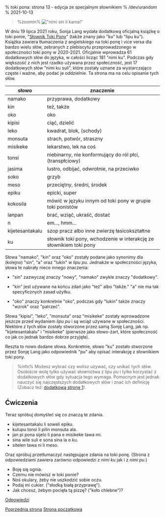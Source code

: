% toki pona: strona 13 - edycja ze specjalnym słownikiem 
% /dev/urandom
% 2021-10-13

<style>
.zoomin {
	text-align: center;
}
.zoomin img {
	width: 320px;
	image-rendering:crisp-edges;
	image-rendering: pixelated;
};
</style>

> %zoomin%
> !["nimi sin li kama!"](/tokipona/nimi_sin_li_kama.gif)

W dniu 19 lipca 2021 roku, Sonja Lang wydała dodatkową oficjalną książkę o toki
ponie, "[Słownik Toki Pony](https://www.amazon.com/dp/0978292367)" (także znany
jako "ku" lub "lipu ku"). Książka zawiera tłumaczenia z angielskiego na toki
ponę i vice versa dla bardzo wielu słów, zebranych z plebiscytu przeprowadzonego
w społeczności toki pony w 2020-2021. Oficjalnie wprowadza 61 dodatkowych słów
do języka, w całości licząc 181 "nimi ku". Podczas gdy większość z nich jest
rzadko używana przez społeczność, jest 17 dodatkowych słów "nimi ku suli", które
zostały uznane za wystarczająco częste i ważne, aby podać je oddzielnie.  Ta
strona ma na celu opisanie tych słów.

| słowo           | znaczenie                                                    |
| --------------- | ------------------------------------------------------------ |
| namako          | przyprawa, dodatkowy                                         |
| kin             | też, także                                                   |
| oko             | oko                                                          |
| kipisi          | ciąć, dzielić                                                |
| leko            | kwadrat, blok, (schody)                                      |
| monsuta         | strach, potwór, straszny                                     |
| misikeke        | lekarstwo, lek na coś                                        |
| tonsi           | niebinarny, nie konformujący do ról płci, (transpłciowy)     |
| jasima          | lustro, odbijać, odwrotnie, na przeciwko                     |
| soko            | grzyb                                                        |
| meso            | przeciętny, średni, środek                                   |
| epiku           | epicki, super                                                |
| kokosila        | mówić w języku innym od toki pony w grupie toki ponistów     |
| lanpan          | brać, wziąć, ukraść, dostać                                  |
| n               | em..., hmm...                                                |
| kijetesantakalu | szop pracz albo inne zwierzę łasicokształtne                 |
| ku              | słownik toki pony, wchodzenie w interakcję ze słownikiem toki pony |

Słowa "namako", "kin" oraz "oko" zostały podane jako synonimy dla (kolejno)
"sin", "a" oraz "lukin" w *lipu pu*. Jednakże w społeczności języka, słowa te
nabrały nieco innego znaczenia:

* "sin" zazwyczaj znaczy "nowy", "namako" zwykle znaczy "dodatkowy".

* "kin" jest używane na końcu zdań jako "też" albo "także." "a" nie ma tak
  specyficznych zasad użytku.

* "oko" znaczy konkretnie "oko", podczas gdy "lukin" także znaczy "wzrok" oraz
  "patrzeć".

Słowa "kipisi", "leko", "monsuta" oraz "misikeke" zostały wprowadzone
jeszcze przed wydaniem *lipu pu* i są wciąż używane w społeczności.
Niektóre z tych słów zostały stworzone przez samą Sonję Lang, jak np.
"kijetesantakalu" i "misikeke" (pierwsze jako słowo-żart, które społeczność
co jak co jednak bardzo dobrze przyjęła).

Reszta to nowo dodane słowa. Konkretnie, słowo "ku" zostało
stworzone przez Sonję Lang jako odpowiednik "pu" aby opisać
interakcję z słownikiem toki pony.

> %info%
> Możesz wybrać czy wolisz używać, czy unikać tych słów. Osobiście wolę
> tylko używać słownictwa z *lipu pu* i tylko korzystać z dodatkowych słów
> gdy sytuacja tego wymaga. Pomocnym jest jednak nauczyć się najczęstszych
> dodatkowych słów i znać ich definicję (Zobacz też: [dodatkową stronę 1](pl_x1.html)).

## Ćwiczenia

Teraz spróbuj domyśleć się co znaczą te zdania.

* kijetesantakalu li soweli epiku.
* kulupu tonsi li pilin monsuta ala.
* jan pi pona sijelo li pana e misikeke tawa mi.
* sina wile suli e sona sina la o ku.
* sitelen tawa ni li meso.

Oraz spróbuj przetłumaczyć następujące zdania na toki ponę. (Strona z odpowiedziami 
zawiera zarówno odpowiedzi z *nimi ku* jak i z *nimi pu*.)

* Boję się ognia.
* Czemu nie mówisz w toki ponie?
* Noś okulary, żeby nie uszkodzić sobie oczu.
* Podaj mi cukier. ("słodką białą przyprawę").
* Jak chcesz, żebym pocięła tą pizzę? ("koło chlebne")?

[Odpowiedzi](pl_answers.html#p13)

[Poprzednia strona](pl_12.html) [Strona początkowa](pl_index.html)
